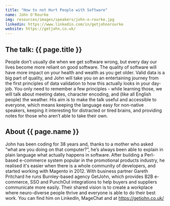 ```yaml
---
title: "How to not Hurt People with Software"
name: John O'Rourke
img: resources/images/speakers/john-o-rourke.jpg
linkedin: https://www.linkedin.com/in/getjohnorourke
website: https://getjohn.co.uk/
---
```


## The talk: {{ page.title }}

People don’t usually die when we get software wrong, but every day our lives become more reliant on good software.  The quality of software will have more impact on your health and wealth as you get older.  Valid data is a big part of quality, and John will take you on an entertaining journey from the first principles of data validation to how this actually looks in your day-job.  You only need to remember a few principles - while learning those, we will talk about meeting dates, character encoding, and (like all English people) the weather. His aim is to make the talk useful and accessible to everyone, which means keeping the language easy for non-native speakers, keeping it interesting for distracted or tired brains, and providing notes for those who aren’t able to take their own.

## About {{ page.name }}

John has been coding for 38 years and, thanks to a mother who asked “what are you doing on that computer?”, he’s always been able to explain in plain language what actually happens in software. After building a Perl-based e-commerce system popular in the promotional products industry, he realised it's easier when there is a whole community of developers, and started working with Magento in 2012.  With business partner Gareth Pritchard he runs Burnley-based agency GetJohn, which provides B2B e-commerce, SSO and PunchOut integrations to help buyers and suppliers communicate more easily. Their shared vision is to create a workplace where neuro-diverse people thrive and everyone is able to do their best work.  You can find him on LinkedIn, MageChat and at https://getjohn.co.uk/
